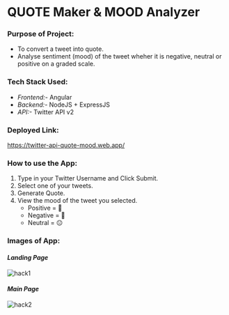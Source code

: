 # **QUOTE Maker & MOOD Analyzer**
     
### **Purpose of Project:**
- To convert a tweet into quote.
- Analyse sentiment (mood) of the tweet wheher it is negative, neutral or positive on a graded scale.

### **Tech Stack Used:**
- *Frontend:-* Angular
- *Backend:-* NodeJS + ExpressJS
- *API:-* Twitter API v2

### **Deployed Link:**
https://twitter-api-quote-mood.web.app/

### **How to use the App:**
1. Type in your Twitter Username and Click Submit.
2. Select one of your tweets.
3. Generate Quote.
4. View the mood of the tweet you selected. 
   - Positive = 🤗
   - Negative = 🥺
   - Neutral = 😐

### **Images  of App:**
#### *Landing Page*
![hack1](https://user-images.githubusercontent.com/84333011/163691080-6beac15f-a33b-448a-accb-b6586e2ace8c.png)
#### *Main Page*
![hack2](https://user-images.githubusercontent.com/84333011/163691082-6474ffe7-1195-4de7-8e1c-7d6fbf4dcefb.png)
